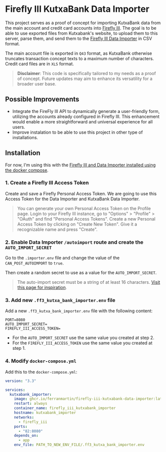 # Firefly III KutxaBank Data Importer

This project serves as a proof of concept for importing KutxaBank data from the main account and credit card accounts into [Firefly III](https://www.firefly-iii.org/). The goal is to be able to use exported files from Kutxabank's website, to upload them to this server, parse them, and send them to the [Firefly III Data Importer](https://docs.firefly-iii.org/explanation/data-importer/about/introduction/) in CSV format.

The main account file is exported in `Q43` format, as KutxaBank otherwise truncates transaction concept texts to a maximum number of characters. Credit card files are in `XLS` format.

> **Disclaimer**: This code is specifically tailored to my needs as a proof of concept. Future updates may aim to enhance its versatility for a broader user base.

## Possible Improvements

- Integrate the FireFly III API to dynamically generate a user-friendly form, utilizing the accounts already configured in Firefly III. This enhancement would enable a more straightforward and universal experience for all users.
- Improve instalation to be able to use this project in other type of installations.

## Installation

For now, I'm using this with the [Firefly III and Data Importer installed using the docker compose](https://docs.firefly-iii.org/how-to/data-importer/installation/docker/).

### 1. Create a Firefly III Access Token

Create and save a Firefly Personal Access Token. We are going to use this Access Token for the Data Importer and KutxaBank Data Importer.

> You can generate your own Personal Access Token on the Profile page. Login to your Firefly III instance, go to "Options" > "Profile" > "OAuth" and find "Personal Access Tokens". Create a new Personal Access Token by clicking on "Create New Token". Give it a recognizable name and press "Create".

### 2. Enable Data Importer `/autoimport` route and create the `AUTO_IMPORT_SECRET`

Go to the `.importer.env` file and change the value of the `CAN_POST_AUTOIMPORT` to `true`.

Then create a random secret to use as a value for the `AUTO_IMPORT_SECRET`.

> The auto-import secret must be a string of at least 16 characters.
> [Visit this page for inspiration](https://www.random.org/passwords/?num=1&len=16&format=html&rnd=new).

### 3. Add new `.ff3_kutxa_bank_importer.env` file

Add a new `.ff3_kutxa_bank_importer.env` file with the following content:

```
PORT=8080
AUTO_IMPORT_SECRET=
FIREFLY_III_ACCESS_TOKEN=
```

- For the `AUTO_IMPORT_SECRET` use the same value you created at step 2.
- For the `FIREFLY_III_ACCESS_TOKEN` use the same value you created at step 1.

### 4. Modify `docker-compose.yml`

Add this to the `docker-compose.yml`:

```yaml
version: "3.3"

services:
  kutxabank_importer:
    image: ghcr.io/ferranmartin/firefly-iii-kutxabank-data-importer:latest
    restart: always
    container_name: firefly_iii_kutxabank_importer
    hostname: kutxabank_importer
    networks:
      - firefly_iii
    ports:
      - "82:8080"
    depends_on:
      - app
    env_file: PATH_TO_NEW_ENV_FILE/.ff3_kutxa_bank_importer.env
```
